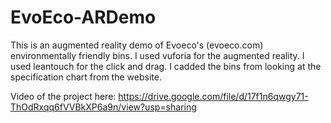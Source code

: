 # EvoEco-ARDemo

This is an augmented reality demo of Evoeco's (evoeco.com) environmentally friendly bins.
I used vuforia for the augmented reality. I used leantouch for the click and drag. I cadded the bins
from looking at the specification chart from the website.

Video of the project here:
https://drive.google.com/file/d/17f1n6qwgy71-ThOdRxqq6fVVBkXP6a9n/view?usp=sharing
